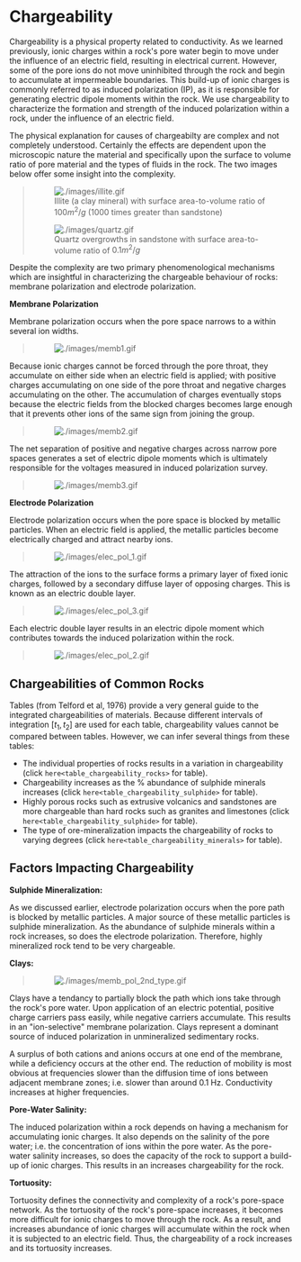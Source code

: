 # Chargeability

Chargeability is a physical property related to conductivity. As we
learned previously, ionic charges within a rock's pore water begin to
move under the influence of an electric field, resulting in electrical
current. However, some of the pore ions do not move uninhibited through
the rock and begin to accumulate at impermeable boundaries. This
build-up of ionic charges is commonly referred to as induced
polarization (IP), as it is responsible for generating electric dipole
moments within the rock. We use chargeability to characterize the
formation and strength of the induced polarization within a rock, under
the influence of an electric field.

The physical explanation for causes of chargeabilty are complex and not
completely understood. Certainly the effects are dependent upon the
microscopic nature the material and specifically upon the surface to
volume ratio of pore material and the types of fluids in the rock. The
two images below offer some insight into the complexity.

> <figure class="align-center">
> <img src="./images/illite.gif" alt="./images/illite.gif" />
> <figcaption>Illite (a clay mineral) with surface area-to-volume ratio of
> <span class="math inline">100<em>m</em><sup>2</sup>/<em>g</em></span>
> (1000 times greater than sandstone)</figcaption>
> </figure>
>
> <figure class="align-center">
> <img src="./images/quartz.gif" alt="./images/quartz.gif" />
> <figcaption>Quartz overgrowths in sandstone with surface area-to-volume
> ratio of <span
> class="math inline">0.1<em>m</em><sup>2</sup>/<em>g</em></span></figcaption>
> </figure>

Despite the complexity are two primary phenomenological mechanisms which
are insightful in characterizing the chargeable behaviour of rocks:
membrane polarization and electrode polarization.

**Membrane Polarization**

Membrane polarization occurs when the pore space narrows to a within
several ion widths.

> <figure class="align-center">
> <img src="./images/memb1.gif" alt="./images/memb1.gif" />
> </figure>

Because ionic charges cannot be forced through the pore throat, they
accumulate on either side when an electric field is applied; with
positive charges accumulating on one side of the pore throat and
negative charges accumulating on the other. The accumulation of charges
eventually stops because the electric fields from the blocked charges
becomes large enough that it prevents other ions of the same sign from
joining the group.

> <figure class="align-center">
> <img src="./images/memb2.gif" alt="./images/memb2.gif" />
> </figure>

The net separation of positive and negative charges across narrow pore
spaces generates a set of electric dipole moments which is ultimately
responsible for the voltages measured in induced polarization survey.

> <figure class="align-center">
> <img src="./images/memb3.gif" alt="./images/memb3.gif" />
> </figure>

**Electrode Polarization**

Electrode polarization occurs when the pore space is blocked by metallic
particles. When an electric field is applied, the metallic particles
become electrically charged and attract nearby ions.

> <figure class="align-center">
> <img src="./images/elec_pol_1.gif" alt="./images/elec_pol_1.gif" />
> </figure>

The attraction of the ions to the surface forms a primary layer of fixed
ionic charges, followed by a secondary diffuse layer of opposing
charges. This is known as an electric double layer.

> <figure class="align-center">
> <img src="./images/elec_pol_3.gif" alt="./images/elec_pol_3.gif" />
> </figure>

Each electric double layer results in an electric dipole moment which
contributes towards the induced polarization within the rock.

> <figure class="align-center">
> <img src="./images/elec_pol_2.gif" alt="./images/elec_pol_2.gif" />
> </figure>

## Chargeabilities of Common Rocks

Tables (from Telford et al, 1976) provide a very general guide to the
integrated chargeabilities of materials. Because different intervals of
integration $`[t_1,t_2]`$ are used for each table, chargeability values
cannot be compared between tables. However, we can infer several things
from these tables:

- The individual properties of rocks results in a variation in
  chargeability (click `here<table_chargeability_rocks>` for table).
- Chargeability increases as the % abundance of sulphide minerals
  increases (click `here<table_chargeability_sulphide>` for table).
- Highly porous rocks such as extrusive volcanics and sandstones are
  more chargeable than hard rocks such as granites and limestones (click
  `here<table_chargeability_sulphide>` for table).
- The type of ore-mineralization impacts the chargeability of rocks to
  varying degrees (click `here<table_chargeability_minerals>` for
  table).

## Factors Impacting Chargeability

**Sulphide Mineralization:**

As we discussed earlier, electrode polarization occurs when the pore
path is blocked by metallic particles. A major source of these metallic
particles is sulphide mineralization. As the abundance of sulphide
minerals within a rock increases, so does the electrode polarization.
Therefore, highly mineralized rock tend to be very chargeable.

**Clays:**

> <figure class="align-right">
> <img src="./images/memb_pol_2nd_type.gif"
> alt="./images/memb_pol_2nd_type.gif" />
> </figure>

Clays have a tendancy to partially block the path which ions take
through the rock's pore water. Upon application of an electric
potential, positive charge carriers pass easily, while negative carriers
accumulate. This results in an "ion-selective" membrane polarization.
Clays represent a dominant source of induced polarization in
unmineralized sedimentary rocks.

A surplus of both cations and anions occurs at one end of the membrane,
while a deficiency occurs at the other end. The reduction of mobility is
most obvious at frequencies slower than the diffusion time of ions
between adjacent membrane zones; i.e. slower than around 0.1 Hz.
Conductivity increases at higher frequencies.

**Pore-Water Salinity:**

The induced polarization within a rock depends on having a mechanism for
accumulating ionic charges. It also depends on the salinity of the pore
water; i.e. the concentration of ions within the pore water. As the
pore-water salinity increases, so does the capacity of the rock to
support a build-up of ionic charges. This results in an increases
chargeability for the rock.

**Tortuosity:**

Tortuosity defines the connectivity and complexity of a rock's
pore-space network. As the tortuosity of the rock's pore-space
increases, it becomes more difficult for ionic charges to move through
the rock. As a result, and increases abundance of ionic charges will
accumulate within the rock when it is subjected to an electric field.
Thus, the chargeability of a rock increases and its tortuosity
increases.
